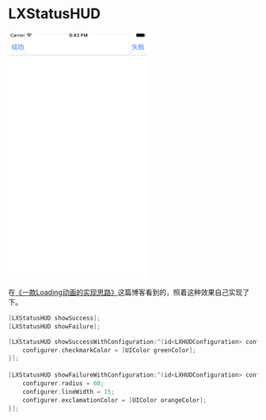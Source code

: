 # LXStatusHUD

![](Screenshot/LXStatusHUD.gif)

在[《一款Loading动画的实现思路》](http://www.jianshu.com/p/1c6a2de68753)这篇博客看到的，照着这种效果自己实现了下。

```objective-c
[LXStatusHUD showSuccess];
[LXStatusHUD showFailure];
```

```objective-c
[LXStatusHUD showSuccessWithConfiguration:^(id<LXHUDConfiguration> configurer) {
    configurer.checkmarkColor = [UIColor greenColor];
}];

[LXStatusHUD showFailureWithConfiguration:^(id<LXHUDConfiguration> configurer) {
    configurer.radius = 60;
    configurer.lineWidth = 15;
    configurer.exclamationColor = [UIColor orangeColor];
}];
```
